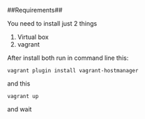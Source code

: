 ##Requirements##

You need to install just 2 things
1. Virtual box
2. vagrant

After install both run in command line this:
```
vagrant plugin install vagrant-hostmanager
```

and this 

```
vagrant up
```

and wait